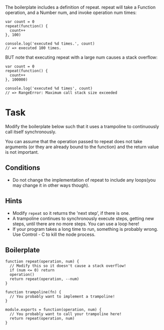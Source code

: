 The boilerplate includes a definition of repeat. repeat will take a Function operation, and a Number num, and invoke operation num times:

    var count = 0
    repeat(function() {
      count++
    }, 100)
    
    console.log('executed %d times.', count)
    // => executed 100 times.

BUT note that executing repeat with a large num causes a stack overflow:

    var count = 0
    repeat(function() {
      count++
    }, 100000)
    
    console.log('executed %d times', count)
    // => RangeError: Maximum call stack size exceeded

# Task

Modify the boilerplate below such that it uses a trampoline to continuously call itself synchronously.

You can assume that the operation passed to repeat does not take arguments (or they are already bound to the function) and the return value is not important.

## Conditions

  * Do not change the implementation of repeat to include any loops(you may change it in other ways though).

## Hints

  * Modify `repeat` so it returns the 'next step', if there is one.
  * A trampoline continues to synchronously execute steps, getting new steps, until there are no more steps. You can use a loop here!
  * If your program takes a long time to run, something is probably wrong.  Use Control - C to kill the node process.

## Boilerplate

    function repeat(operation, num) {
      // Modify this so it doesn't cause a stack overflow!
      if (num <= 0) return
      operation()
      return repeat(operation, --num)
    }
    
    function trampoline(fn) {
      // You probably want to implement a trampoline!
    }
    
    module.exports = function(operation, num) {
      // You probably want to call your trampoline here!
      return repeat(operation, num)
    }
